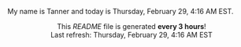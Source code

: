 My name is Tanner and today is Thursday, February 29, 4:16 AM EST.

<p align="center">This <i>README</i> file is generated <b>every 3 hours</b>!</br>Last refresh: Thursday, February 29, 4:16 AM EST<br /></p>
